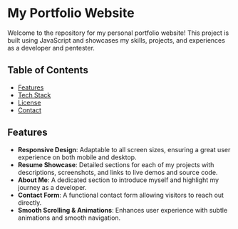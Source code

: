 # My Portfolio Website

Welcome to the repository for my personal portfolio website! This project is built using JavaScript and showcases my skills, projects, and experiences as a developer and pentester.

## Table of Contents

- [Features](#features)
- [Tech Stack](#tech-stack)
- [License](#license)
- [Contact](#contact)


## Features

- **Responsive Design**: Adaptable to all screen sizes, ensuring a great user experience on both mobile and desktop.
- **Resume Showcase**: Detailed sections for each of my projects with descriptions, screenshots, and links to live demos and source code.
- **About Me**: A dedicated section to introduce myself and highlight my journey as a developer.
- **Contact Form**: A functional contact form allowing visitors to reach out directly.
- **Smooth Scrolling & Animations**: Enhances user experience with subtle animations and smooth navigation.

